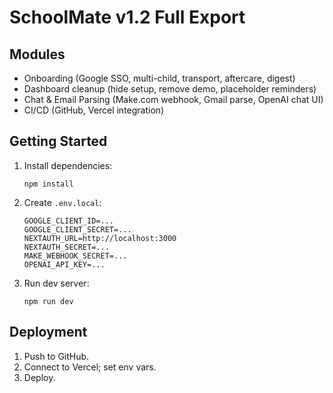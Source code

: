 # SchoolMate v1.2 Full Export

## Modules
- Onboarding (Google SSO, multi-child, transport, aftercare, digest)
- Dashboard cleanup (hide setup, remove demo, placeholder reminders)
- Chat & Email Parsing (Make.com webhook, Gmail parse, OpenAI chat UI)
- CI/CD (GitHub, Vercel integration)

## Getting Started

1. Install dependencies:
   ```
   npm install
   ```
2. Create `.env.local`:
   ```
   GOOGLE_CLIENT_ID=...
   GOOGLE_CLIENT_SECRET=...
   NEXTAUTH_URL=http://localhost:3000
   NEXTAUTH_SECRET=...
   MAKE_WEBHOOK_SECRET=...
   OPENAI_API_KEY=...
   ```
3. Run dev server:
   ```
   npm run dev
   ```

## Deployment
1. Push to GitHub.
2. Connect to Vercel; set env vars.
3. Deploy.

